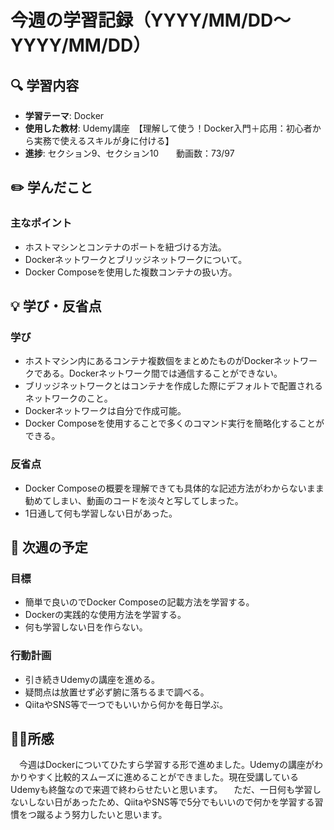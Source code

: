# 今週の学習記録（YYYY/MM/DD～YYYY/MM/DD）

## 🔍 学習内容
- **学習テーマ**: Docker
- **使用した教材**: Udemy講座　【理解して使う！Docker入門＋応用：初心者から実務で使えるスキルが身に付ける】
- **進捗**: セクション9、セクション10　　動画数：73/97

## ✏️ 学んだこと
### 主なポイント
- ホストマシンとコンテナのポートを紐づける方法。
- Dockerネットワークとブリッジネットワークについて。
- Docker Composeを使用した複数コンテナの扱い方。

## 💡 学び・反省点
### 学び
- ホストマシン内にあるコンテナ複数個をまとめたものがDockerネットワークである。Dockerネットワーク間では通信することができない。
- ブリッジネットワークとはコンテナを作成した際にデフォルトで配置されるネットワークのこと。
- Dockerネットワークは自分で作成可能。
- Docker Composeを使用することで多くのコマンド実行を簡略化することができる。
### 反省点
- Docker Composeの概要を理解できても具体的な記述方法がわからないまま勧めてしまい、動画のコードを淡々と写してしまった。
- 1日通して何も学習しない日があった。


## 📆 次週の予定
### 目標
- 簡単で良いのでDocker Composeの記載方法を学習する。
- Dockerの実践的な使用方法を学習する。
- 何も学習しない日を作らない。

### 行動計画
- 引き続きUdemyの講座を進める。
- 疑問点は放置せず必ず腑に落ちるまで調べる。
- QiitaやSNS等で一つでもいいから何かを毎日学ぶ。

## 🏄‍♂️所感
　今週はDockerについてひたすら学習する形で進めました。Udemyの講座がわかりやすく比較的スムーズに進めることができました。現在受講しているUdemyも終盤なので来週で終わらせたいと思います。
　ただ、一日何も学習しないしない日があったため、QiitaやSNS等で5分でもいいので何かを学習する習慣をつ蹴るよう努力したいと思います。